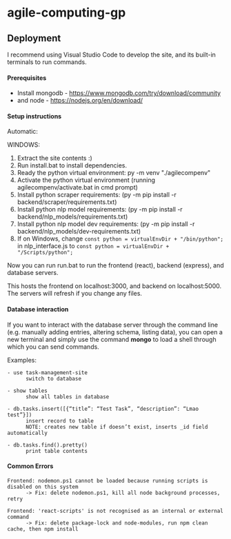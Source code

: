# agile-computing-gp

## Deployment

I recommend using Visual Studio Code to develop the site, and its built-in terminals to run commands.

#### Prerequisites

- Install mongodb - https://www.mongodb.com/try/download/community
- and node - https://nodejs.org/en/download/

#### Setup instructions

Automatic:

WINDOWS:

1. Extract the site contents :)
2. Run install.bat to install dependencies.
3. Ready the python virtual environment: py -m venv "./agilecompenv"
4. Activate the python virtual environment (running agilecompenv/activate.bat in cmd prompt)
5. Install python scraper requirements: (py -m pip install -r backend/scraper/requirements.txt)
6. Install python nlp model requirements: (py -m pip install -r backend/nlp_models/requirements.txt)
7. Install python nlp model dev requirements: (py -m pip install -r backend/nlp_models/dev-requirements.txt)
8. If on Windows, change `const python = virtualEnvDir + "/bin/python";` in nlp_interface.js to `const python = virtualEnvDir + "/Scripts/python";`

Now you can run run.bat to run the frontend (react), backend (express), and database servers.

This hosts the frontend on localhost:3000, and backend on localhost:5000. The servers will refresh if you change any files.

#### Database interaction

If you want to interact with the database server through the command line (e.g. manually adding entries, altering schema, listing data), you can open a new terminal and simply use the command **mongo** to load a shell through which you can send commands.

Examples:
```
- use task-management-site
      switch to database
      
- show tables
      show all tables in database
      
- db.tasks.insert([{“title”: “Test Task”, “description”: “Lmao test”}])
      insert record to table
      NOTE: creates new table if doesn’t exist, inserts _id field automatically
      
- db.tasks.find().pretty()
      print table contents
```

#### Common Errors
```
Frontend: nodemon.ps1 cannot be loaded because running scripts is disabled on this system
      -> Fix: delete nodemon.ps1, kill all node background processes, retry
          
Frontend: 'react-scripts' is not recognised as an internal or external command
      -> Fix: delete package-lock and node-modules, run npm clean cache, then npm install
```
